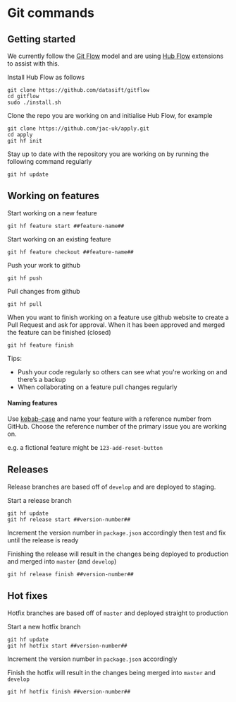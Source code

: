# Git commands


## Getting started

We currently follow the [Git Flow](https://nvie.com/posts/a-successful-git-branching-model/) model and are using [Hub Flow](https://datasift.github.io/gitflow/TheHubFlowTools.html) extensions to assist with this. 


Install Hub Flow as follows
```
git clone https://github.com/datasift/gitflow
cd gitflow
sudo ./install.sh
```

Clone the repo you are working on and initialise Hub Flow, for example
```
git clone https://github.com/jac-uk/apply.git
cd apply
git hf init
```

Stay up to date with the repository you are working on by running the following command regularly

```
git hf update
```


## Working on features


Start working on a new feature
```
git hf feature start ##feature-name##
```

Start working on an existing feature
```
git hf feature checkout ##feature-name##
```

Push your work to github
```
git hf push
```

Pull changes from github
```
git hf pull
```

When you want to finish working on a feature use github website to create a Pull Request and ask for approval. When it has been approved and merged the feature can be finished (closed)
```
git hf feature finish
```


Tips:
- Push your code regularly so others can see what you're working on and there’s a backup
- When collaborating on a feature pull changes regularly



#### Naming features

Use [kebab-case](https://en.wiktionary.org/wiki/kebab_case#English) and name your feature with a reference number from GitHub. Choose the reference number of the primary issue you are working on.

e.g. a fictional feature might be `123-add-reset-button`



## Releases

Release branches are based off of `develop` and are deployed to staging.

Start a release branch
```
git hf update
git hf release start ##version-number##
```

Increment the version number in `package.json` accordingly then test and fix until the release is ready

Finishing the release will result in the changes being deployed to production and merged into `master` (and `develop`)
```
git hf release finish ##version-number##
```

## Hot fixes

Hotfix branches are based off of `master` and deployed straight to production

Start a new hotfix branch
```
git hf update
git hf hotfix start ##version-number##
```

Increment the version number in `package.json` accordingly

Finish the hotfix will result in the changes being merged into `master` and `develop`
```
git hf hotfix finish ##version-number##
```
